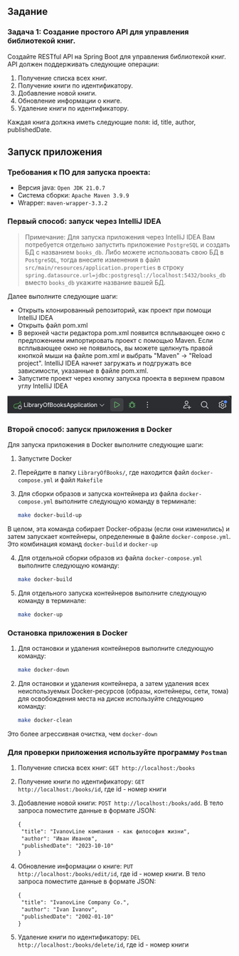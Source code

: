 ## Задание

### Задача 1: Создание простого API для управления библиотекой книг.

Создайте RESTful API на Spring Boot для управления библиотекой книг. API должен поддерживать следующие операции:
1. Получение списка всех книг.
2. Получение книги по идентификатору.
3. Добавление новой книги.
4. Обновление информации о книге.
5. Удаление книги по идентификатору.

Каждая книга должна иметь следующие поля: id, title, author, publishedDate.

## Запуск приложения

### Требования к ПО для запуска проекта:

- Версия java: `Open JDK 21.0.7`
- Система сборки: `Apache Maven 3.9.9 `
- Wrapper: `maven-wrapper-3.3.2`

### Первый способ: запуск через IntelliJ IDEA

> Примечание: Для запуска приложения через IntelliJ IDEA Вам потребуется отдельно запустить приложение `PostgreSQL` и 
> создать БД с названием `books_db`. Либо можете использовать свою БД в `PostgreSQL`, тогда внесите изменения в файл
> `src/main/resources/application.properties` в строку `spring.datasource.url=jdbc:postgresql://localhost:5432/books_db`
> вместо `books_db` укажите название вашей БД.

Далее выполните следующие шаги:

- Открыть клонированный репозиторий, как проект при помощи IntelliJ IDEA
- Открыть файл pom.xml
- В верхней части редактора pom.xml появится всплывающее окно с предложением импортировать проект с помощью Maven. 
Если всплывающее окно не появилось, вы можете щелкнуть правой кнопкой мыши на файле pom.xml и выбрать "Maven" -> "Reload project".
IntelliJ IDEA начнет загружать и подгружать все зависимости, указанные в файле pom.xml.
- Запустите проект через кнопку запуска проекта в верхнем правом углу IntelliJ IDEA

![Изображение](./materials/Run-in-IntelliJ-IDEA.png)

### Второй способ: запуск приложения в Docker

Для запуска приложения в Docker выполните следующие шаги:

1. Запустите Docker
2. Перейдите в папку `LibraryOfBooks/`, где находится файл `docker-compose.yml` и файл `Makefile`
3. Для сборки образов и запуска контейнера из файла `docker-compose.yml` выполните следующую команду в терминале:

   ```bash
   make docker-build-up
   ```

В целом, эта команда собирает Docker-образы (если они изменились) и затем запускает контейнеры, определенные в файле `docker-compose.yml`. Это комбинация команд `docker-build` и `docker-up`

4. Для отдельной сборки образов из файла `docker-compose.yml` выполните следующую команду:

   ```bash
   make docker-build
   ```
5. Для отдельного запуска контейнеров выполните следующую команду в терминале:

   ```bash
   make docker-up
   ```

### Остановка приложения в Docker

1. Для остановки и удаления контейнеров выполните следующую команду:

   ```bash
   make docker-down
   ```
   
2. Для остановки и удаления контейнера, а затем удаления всех неиспользуемых Docker-ресурсов (образы, контейнеры, сети, тома) для освобождения места на диске используйте следующию команду:

   ```bash
   make docker-clean
   ```

Это более агрессивная очистка, чем `docker-down`

### Для проверки приложения используйте программу `Postman`

1. Получение списка всех книг: `GET http://localhost:/books`
2. Получение книги по идентификатору: `GET http://localhost:/books/id`, где id - номер книги
3. Добавление новой книги: `POST http://localhost:/books/add`. В тело запроса поместите данные в формате JSON:

   ```
   {
    "title": "IvanovLine компания - как философия жизни",
    "author": "Иван Иванов",
    "publishedDate": "2023-10-10"
   }
   ```
   
4. Обновление информации о книге: `PUT http://localhost:/books/edit/id`, где id - номер книги. В тело запроса поместите данные в формате JSON:

   ```
   {
    "title": "IvanovLine Company Co.",
    "author": "Ivan Ivanov",
    "publishedDate": "2002-01-10"
   }
   ```
   
5. Удаление книги по идентификатору: `DEL http://localhost:/books/delete/id`, где id - номер книги
 